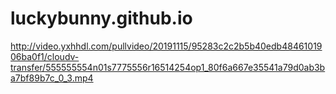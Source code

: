 # luckybunny.github.io

<http://video.yxhhdl.com/pullvideo/20191115/95283c2c2b5b40edb4846101906ba0f1/cloudv-transfer/555555554n01s7775556r16514254op1_80f6a667e35541a79d0ab3ba7bf89b7c_0_3.mp4>
